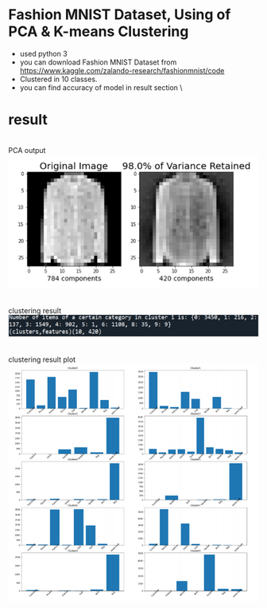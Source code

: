 # Fashion MNIST Dataset, Using of PCA & K-means Clustering
 - used python 3
 - you can download Fashion MNIST Dataset from https://www.kaggle.com/zalando-research/fashionmnist/code
 - Clustered in 10 classes.
 - you can find accuracy of model in result section 
\
# result
\
PCA output\
![PCA output](https://raw.githubusercontent.com/parsa-k/Fashion-MNIST-Dataset-PCA-k-means-Clustering/main/result/PCA%20output.PNG)\
\
\
clustering result\
![clustering result](https://raw.githubusercontent.com/parsa-k/Fashion-MNIST-Dataset-PCA-k-means-Clustering/main/result/clustering%20result.PNG)\
\
\
clustering result plot\
![clustering result plot](https://raw.githubusercontent.com/parsa-k/Fashion-MNIST-Dataset-PCA-k-means-Clustering/main/result/clustering%20result%20plot.PNG)



